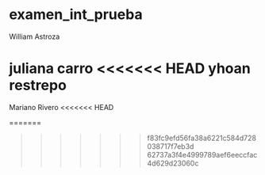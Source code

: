 # examen_int_prueba

William Astroza 

juliana carro
<<<<<<< HEAD
yhoan restrepo
=======

Mariano Rivero
<<<<<<< HEAD

=======
>>>>>>> f83fc9efd56fa38a6221c584d728038717f7eb3d
>>>>>>> 62737a3f4e4999789aef6eeccfac4d629d23060c
